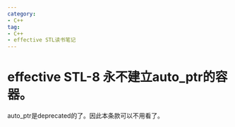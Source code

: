 ```yaml
---
category: 
- C++
tag:
- C++
- effective STL读书笔记
---
```


# effective STL-8 永不建立auto_ptr的容器。

auto_ptr是deprecated的了。因此本条款可以不用看了。
